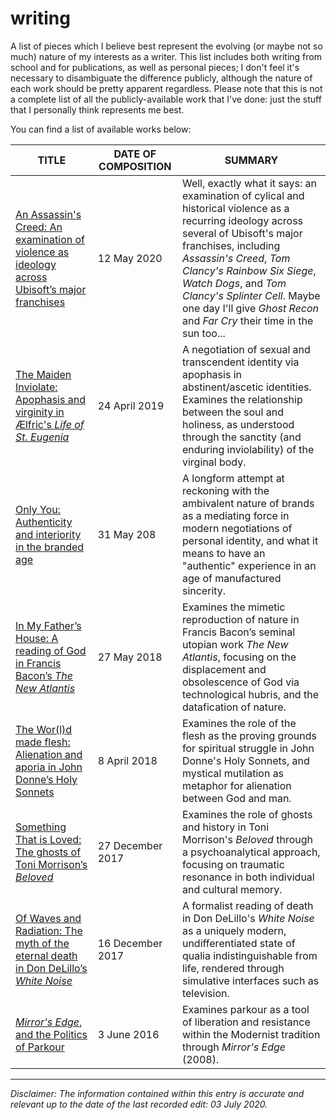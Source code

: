 # writing
A list of pieces which I believe best represent the evolving (or maybe not so much) nature of my interests as a writer. This list includes both writing from school and for publications, as well as personal pieces; I don't feel it's necessary to disambiguate the difference publicly, although the nature of each work should be pretty apparent regardless. Please note that this is not a complete list of all the publicly-available work that I've done: just the stuff that I personally think represents me best.

You can find a list of available works below:

| TITLE                      | DATE OF COMPOSITION | SUMMARY |
|----------------------------|-------------|--------------------|
| [An Assassin's Creed: An examination of violence as ideology across Ubisoft’s major franchises](https://medium.com/@spncryn/an-assassins-creed-1079002c9512) | 12 May 2020 | Well, exactly what it says: an examination of cylical and historical violence as a recurring ideology across several of Ubisoft's major franchises, including *Assassin's Creed*, *Tom Clancy's Rainbow Six Siege*, *Watch Dogs*, and *Tom Clancy's Splinter Cell*. Maybe one day I'll give *Ghost Recon* and *Far Cry* their time in the sun too...
| [The Maiden Inviolate: Apophasis and virginity in Ælfric's *Life of St. Eugenia*](https://proteusjournal.files.wordpress.com/2019/04/proteus-2.pdf) | 24 April 2019 | A negotiation of sexual and transcendent identity via apophasis in abstinent/ascetic identities. Examines the relationship between the soul and holiness, as understood through the sanctity (and enduring inviolability) of the virginal body. |
| [Only You: Authenticity and interiority in the branded age](https://docs.google.com/document/d/1phMLoRznXqX_w5LpiQqlPJKmt5sPf1KwWk5nERU9chA/edit?usp=sharing) | 31 May 208 | A longform attempt at reckoning with the ambivalent nature of brands as a mediating force in modern negotiations of personal identity, and what it means to have an "authentic" experience in an age of manufactured sincerity. |
| [In My Father’s House: A reading of God in Francis Bacon’s *The New Atlantis*](https://medium.com/@spncryn/in-my-fathers-house-de8212511e92) | 27 May 2018 | Examines the mimetic reproduction of nature in Francis Bacon’s seminal utopian work *The New Atlantis*, focusing on the displacement and obsolescence of God via technological hubris, and the datafication of nature.|
| [The Wor(l)d made flesh: Alienation and aporia in John Donne’s Holy Sonnets](https://medium.com/@spncryn/the-wor-l-d-made-flesh-alienation-and-aporia-in-john-donnes-holy-sonnets-d959975626d9) | 8 April 2018 | Examines the role of the flesh as the proving grounds for spiritual struggle in John Donne's Holy Sonnets, and mystical mutilation as metaphor for alienation between God and man. |
| [Something That is Loved: The ghosts of Toni Morrison’s *Beloved*](https://medium.com/spncryn/something-that-is-loved-b170d20a0b3f) | 27 December 2017 | Examines the role of ghosts and history in Toni Morrison's *Beloved* through a psychoanalytical approach, focusing on traumatic resonance in both individual and cultural memory. |
| [Of Waves and Radiation: The myth of the eternal death in Don DeLillo’s *White Noise*](https://medium.com/spncryn/of-waves-and-radiation-b5992cd6b247) | 16 December 2017 | A formalist reading of death in Don DeLillo's *White Noise* as a uniquely modern, undifferentiated state of qualia indistinguishable from life, rendered through simulative interfaces such as television. |
| [*Mirror's Edge*, and the Politics of Parkour](https://killscreen.com/articles/mirrors-edge-politics-parkour/) | 3 June 2016 | Examines parkour as a tool of liberation and resistance within the Modernist tradition through *Mirror's Edge* (2008). |

---

*Disclaimer: The information contained within this entry is accurate and relevant up to the date of the last recorded edit: 03 July 2020.*
